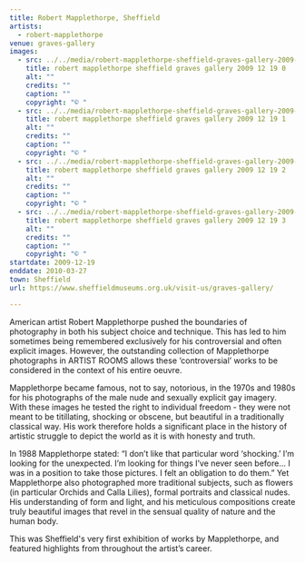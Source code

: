 ```yaml
---
title: Robert Mapplethorpe, Sheffield
artists:
  - robert-mapplethorpe
venue: graves-gallery
images:
  - src: ../../media/robert-mapplethorpe-sheffield-graves-gallery-2009-12-19-0.webp
    title: robert mapplethorpe sheffield graves gallery 2009 12 19 0
    alt: ""
    credits: ""
    caption: ""
    copyright: "© "
  - src: ../../media/robert-mapplethorpe-sheffield-graves-gallery-2009-12-19-1.webp
    title: robert mapplethorpe sheffield graves gallery 2009 12 19 1
    alt: ""
    credits: ""
    caption: ""
    copyright: "© "
  - src: ../../media/robert-mapplethorpe-sheffield-graves-gallery-2009-12-19-2.webp
    title: robert mapplethorpe sheffield graves gallery 2009 12 19 2
    alt: ""
    credits: ""
    caption: ""
    copyright: "© "
  - src: ../../media/robert-mapplethorpe-sheffield-graves-gallery-2009-12-19-3.webp
    title: robert mapplethorpe sheffield graves gallery 2009 12 19 3
    alt: ""
    credits: ""
    caption: ""
    copyright: "© "
startdate: 2009-12-19
enddate: 2010-03-27
town: Sheffield
url: https://www.sheffieldmuseums.org.uk/visit-us/graves-gallery/

---
```


American artist Robert Mapplethorpe pushed the boundaries of photography in both his subject choice and technique. This has led to him sometimes being remembered exclusively for his controversial and often explicit images. However, the outstanding collection of Mapplethorpe photographs in ARTIST ROOMS allows these ‘controversial’ works to be considered in the context of his entire oeuvre.

Mapplethorpe became famous, not to say, notorious, in the 1970s and 1980s for his photographs of the male nude and sexually explicit gay imagery. With these images he tested the right to individual freedom - they were not meant to be titillating, shocking or obscene, but beautiful in a traditionally classical way. His work therefore holds a significant place in the history of artistic struggle to depict the world as it is with honesty and truth.

In 1988 Mapplethorpe stated: “I don’t like that particular word ‘shocking.’ I’m looking for the unexpected. I’m looking for things I’ve never seen before... I was in a position to take those pictures. I felt an obligation to do them.” Yet Mapplethorpe also photographed more traditional subjects, such as flowers (in particular Orchids and Calla Lilies), formal portraits and classical nudes. His understanding of form and light, and his meticulous compositions create truly beautiful images that revel in the sensual quality of nature and the human body.

This was Sheffield's very first exhibition of works by Mapplethorpe, and featured highlights from throughout the artist’s career.